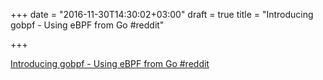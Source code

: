 +++
date = "2016-11-30T14:30:02+03:00"
draft = true
title = "Introducing gobpf - Using eBPF from Go  #reddit"

+++

<p><a href="https://t.co/uGiG1wHNGW">Introducing gobpf - Using eBPF from Go  #reddit</a></p>
